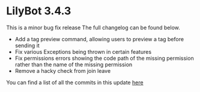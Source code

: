 # LilyBot 3.4.3

This is a minor bug fix release
The full changelog can be found below.

* Add a tag preview command, allowing users to preview a tag before sending it
* Fix various Exceptions being thrown in certain features
* Fix permissions errors showing the code path of the missing permission rather than the name of the missing permission
* Remove a hacky check from join leave

You can find a list of all the commits in this update
[here](https://github.com/hyacinthbots/LilyBot/compare/v3.4.2...v3.4.3)
